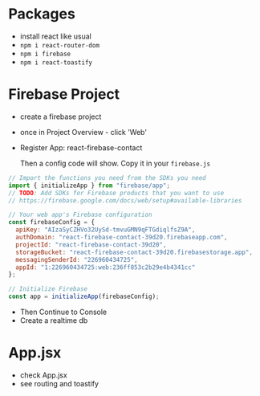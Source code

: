 # Packages
- install react like usual
- `npm i react-router-dom`
- `npm i firebase`
- `npm i react-toastify` 
    

# Firebase Project
- create a firebase project
- once in Project Overview - click 'Web'
- Register App: react-firebase-contact 
    
    Then a config code will show. Copy it in your `firebase.js`

```js
// Import the functions you need from the SDKs you need
import { initializeApp } from "firebase/app";
// TODO: Add SDKs for Firebase products that you want to use
// https://firebase.google.com/docs/web/setup#available-libraries

// Your web app's Firebase configuration
const firebaseConfig = {
  apiKey: "AIzaSyCZHVo32UySd-tmvuGMN9qFTGdiqlfsZ9A",
  authDomain: "react-firebase-contact-39d20.firebaseapp.com",
  projectId: "react-firebase-contact-39d20",
  storageBucket: "react-firebase-contact-39d20.firebasestorage.app",
  messagingSenderId: "226960434725",
  appId: "1:226960434725:web:236ff853c2b29e4b4341cc"
};

// Initialize Firebase
const app = initializeApp(firebaseConfig);
```

- Then Continue to Console
- Create a realtime db


# App.jsx
- check App.jsx
-  see routing and toastify